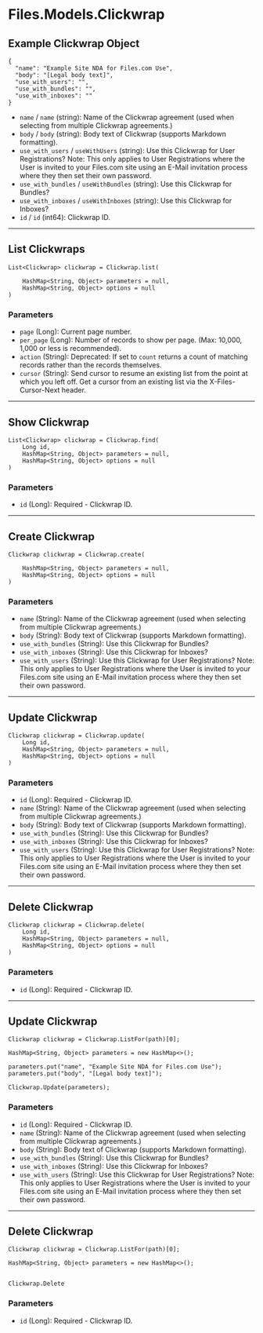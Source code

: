 # Files.Models.Clickwrap

## Example Clickwrap Object

```
{
  "name": "Example Site NDA for Files.com Use",
  "body": "[Legal body text]",
  "use_with_users": "",
  "use_with_bundles": "",
  "use_with_inboxes": ""
}
```

* `name` / `name`  (string): Name of the Clickwrap agreement (used when selecting from multiple Clickwrap agreements.)
* `body` / `body`  (string): Body text of Clickwrap (supports Markdown formatting).
* `use_with_users` / `useWithUsers`  (string): Use this Clickwrap for User Registrations?  Note: This only applies to User Registrations where the User is invited to your Files.com site using an E-Mail invitation process where they then set their own password.
* `use_with_bundles` / `useWithBundles`  (string): Use this Clickwrap for Bundles?
* `use_with_inboxes` / `useWithInboxes`  (string): Use this Clickwrap for Inboxes?
* `id` / `id`  (int64): Clickwrap ID.


---

## List Clickwraps

```
List<Clickwrap> clickwrap = Clickwrap.list(
    
    HashMap<String, Object> parameters = null,
    HashMap<String, Object> options = null
)
```

### Parameters

* `page` (Long): Current page number.
* `per_page` (Long): Number of records to show per page.  (Max: 10,000, 1,000 or less is recommended).
* `action` (String): Deprecated: If set to `count` returns a count of matching records rather than the records themselves.
* `cursor` (String): Send cursor to resume an existing list from the point at which you left off.  Get a cursor from an existing list via the X-Files-Cursor-Next header.


---

## Show Clickwrap

```
List<Clickwrap> clickwrap = Clickwrap.find(
    Long id, 
    HashMap<String, Object> parameters = null,
    HashMap<String, Object> options = null
)
```

### Parameters

* `id` (Long): Required - Clickwrap ID.


---

## Create Clickwrap

```
Clickwrap clickwrap = Clickwrap.create(
    
    HashMap<String, Object> parameters = null,
    HashMap<String, Object> options = null
)
```

### Parameters

* `name` (String): Name of the Clickwrap agreement (used when selecting from multiple Clickwrap agreements.)
* `body` (String): Body text of Clickwrap (supports Markdown formatting).
* `use_with_bundles` (String): Use this Clickwrap for Bundles?
* `use_with_inboxes` (String): Use this Clickwrap for Inboxes?
* `use_with_users` (String): Use this Clickwrap for User Registrations?  Note: This only applies to User Registrations where the User is invited to your Files.com site using an E-Mail invitation process where they then set their own password.


---

## Update Clickwrap

```
Clickwrap clickwrap = Clickwrap.update(
    Long id, 
    HashMap<String, Object> parameters = null,
    HashMap<String, Object> options = null
)
```

### Parameters

* `id` (Long): Required - Clickwrap ID.
* `name` (String): Name of the Clickwrap agreement (used when selecting from multiple Clickwrap agreements.)
* `body` (String): Body text of Clickwrap (supports Markdown formatting).
* `use_with_bundles` (String): Use this Clickwrap for Bundles?
* `use_with_inboxes` (String): Use this Clickwrap for Inboxes?
* `use_with_users` (String): Use this Clickwrap for User Registrations?  Note: This only applies to User Registrations where the User is invited to your Files.com site using an E-Mail invitation process where they then set their own password.


---

## Delete Clickwrap

```
Clickwrap clickwrap = Clickwrap.delete(
    Long id, 
    HashMap<String, Object> parameters = null,
    HashMap<String, Object> options = null
)
```

### Parameters

* `id` (Long): Required - Clickwrap ID.


---

## Update Clickwrap

```
Clickwrap clickwrap = Clickwrap.ListFor(path)[0];

HashMap<String, Object> parameters = new HashMap<>();

parameters.put("name", "Example Site NDA for Files.com Use");
parameters.put("body", "[Legal body text]");

Clickwrap.Update(parameters);
```

### Parameters

* `id` (Long): Required - Clickwrap ID.
* `name` (String): Name of the Clickwrap agreement (used when selecting from multiple Clickwrap agreements.)
* `body` (String): Body text of Clickwrap (supports Markdown formatting).
* `use_with_bundles` (String): Use this Clickwrap for Bundles?
* `use_with_inboxes` (String): Use this Clickwrap for Inboxes?
* `use_with_users` (String): Use this Clickwrap for User Registrations?  Note: This only applies to User Registrations where the User is invited to your Files.com site using an E-Mail invitation process where they then set their own password.


---

## Delete Clickwrap

```
Clickwrap clickwrap = Clickwrap.ListFor(path)[0];

HashMap<String, Object> parameters = new HashMap<>();


Clickwrap.Delete
```

### Parameters

* `id` (Long): Required - Clickwrap ID.
